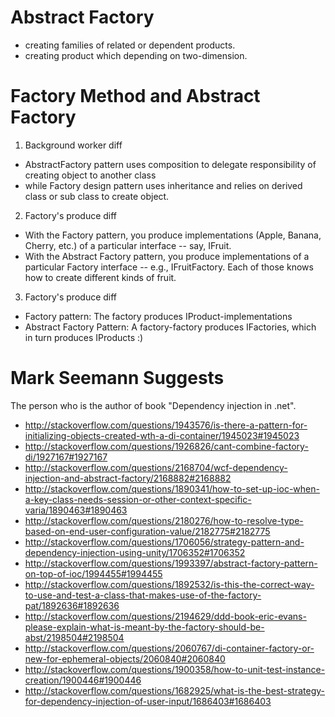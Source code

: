 Abstract Factory
================
* creating families of related or dependent products.
* creating product which depending on two-dimension.

Factory Method and Abstract Factory
===================================

1. Background worker diff
  - AbstractFactory pattern uses composition to delegate responsibility of creating object to another class
  - while Factory design pattern uses inheritance and relies on derived class or sub class to create object.

2. Factory's produce diff
  - With the Factory pattern, you produce implementations (Apple, Banana, Cherry, etc.) of a particular interface -- say, IFruit.
  - With the Abstract Factory pattern, you produce implementations of a particular Factory interface -- e.g., IFruitFactory. Each of those knows how to create different kinds of fruit.

3. Factory's produce diff
  - Factory pattern: The factory produces IProduct-implementations
  - Abstract Factory Pattern: A factory-factory produces IFactories, which in turn produces IProducts :)

Mark Seemann Suggests
=====================

The person who is the author of book "Dependency injection in .net".
* http://stackoverflow.com/questions/1943576/is-there-a-pattern-for-initializing-objects-created-wth-a-di-container/1945023#1945023
* http://stackoverflow.com/questions/1926826/cant-combine-factory-di/1927167#1927167
* http://stackoverflow.com/questions/2168704/wcf-dependency-injection-and-abstract-factory/2168882#2168882
* http://stackoverflow.com/questions/1890341/how-to-set-up-ioc-when-a-key-class-needs-session-or-other-context-specific-varia/1890463#1890463
* http://stackoverflow.com/questions/2180276/how-to-resolve-type-based-on-end-user-configuration-value/2182775#2182775
* http://stackoverflow.com/questions/1706056/strategy-pattern-and-dependency-injection-using-unity/1706352#1706352
* http://stackoverflow.com/questions/1993397/abstract-factory-pattern-on-top-of-ioc/1994455#1994455
* http://stackoverflow.com/questions/1892532/is-this-the-correct-way-to-use-and-test-a-class-that-makes-use-of-the-factory-pat/1892636#1892636
* http://stackoverflow.com/questions/2194629/ddd-book-eric-evans-please-explain-what-is-meant-by-the-factory-should-be-abst/2198504#2198504
* http://stackoverflow.com/questions/2060767/di-container-factory-or-new-for-ephemeral-objects/2060840#2060840
* http://stackoverflow.com/questions/1900358/how-to-unit-test-instance-creation/1900446#1900446
* http://stackoverflow.com/questions/1682925/what-is-the-best-strategy-for-dependency-injection-of-user-input/1686403#1686403

